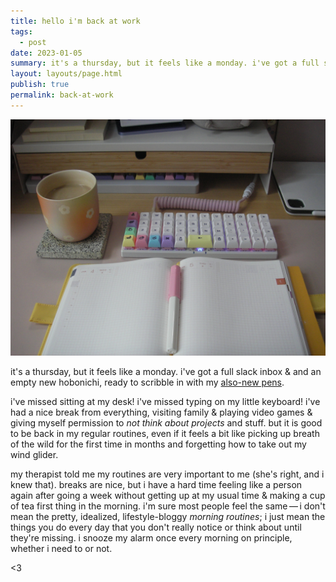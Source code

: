 ```yaml
---
title: hello i'm back at work
tags:
  - post
date: 2023-01-05
summary: it's a thursday, but it feels like a monday. i've got a full slack inbox & and an empty new hobonichi, ready to scribble in with my also-new pens.
layout: layouts/page.html
publish: true
permalink: back-at-work
---
```

![my desk this morning](./photos/_05-desk.jpg)

it's a thursday, but it feels like a monday. i've got a full slack inbox & and an empty new hobonichi, ready to scribble in with my [also-new pens](27%20(973346).md). 

i've missed sitting at my desk! i've missed typing on my little keyboard! i've had a nice break from everything, visiting family & playing video games & giving myself permission to *not think about projects* and stuff. but it is good to be back in my regular routines, even if it feels a bit like picking up breath of the wild for the first time in months and forgetting how to take out my wind glider.

my therapist told me my routines are very important to me (she's right, and i knew that). breaks are nice, but i have a hard time feeling like a person again after going a week without getting up at my usual time & making a cup of tea first thing in the morning. i'm sure most people feel the same — i don't mean the pretty, idealized, lifestyle-bloggy *morning routines*; i just mean the things you do every day that you don't really notice or think about until they're missing. i snooze my alarm once every morning on principle, whether i need to or not. 

<3

